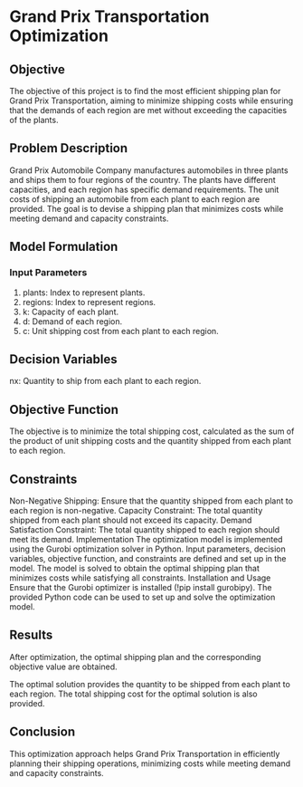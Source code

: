 # Grand Prix Transportation Optimization
## Objective
The objective of this project is to find the most efficient shipping plan for Grand Prix Transportation, aiming to minimize shipping costs while ensuring that the demands of each region are met without exceeding the capacities of the plants.

## Problem Description
Grand Prix Automobile Company manufactures automobiles in three plants and ships them to four regions of the country. The plants have different capacities, and each region has specific demand requirements. The unit costs of shipping an automobile from each plant to each region are provided. The goal is to devise a shipping plan that minimizes costs while meeting demand and capacity constraints.

## Model Formulation
### Input Parameters
1. plants: Index to represent plants.
2. regions: Index to represent regions.
3. k: Capacity of each plant.
4. d: Demand of each region.
5. c: Unit shipping cost from each plant to each region.

## Decision Variables
nx: Quantity to ship from each plant to each region.
## Objective Function
The objective is to minimize the total shipping cost, calculated as the sum of the product of unit shipping costs and the quantity shipped from each plant to each region.

## Constraints
Non-Negative Shipping: Ensure that the quantity shipped from each plant to each region is non-negative.
Capacity Constraint: The total quantity shipped from each plant should not exceed its capacity.
Demand Satisfaction Constraint: The total quantity shipped to each region should meet its demand.
Implementation
The optimization model is implemented using the Gurobi optimization solver in Python.
Input parameters, decision variables, objective function, and constraints are defined and set up in the model.
The model is solved to obtain the optimal shipping plan that minimizes costs while satisfying all constraints.
Installation and Usage
Ensure that the Gurobi optimizer is installed (!pip install gurobipy).
The provided Python code can be used to set up and solve the optimization model.

## Results
After optimization, the optimal shipping plan and the corresponding objective value are obtained.

The optimal solution provides the quantity to be shipped from each plant to each region.
The total shipping cost for the optimal solution is also provided.
## Conclusion
This optimization approach helps Grand Prix Transportation in efficiently planning their shipping operations, minimizing costs while meeting demand and capacity constraints.
